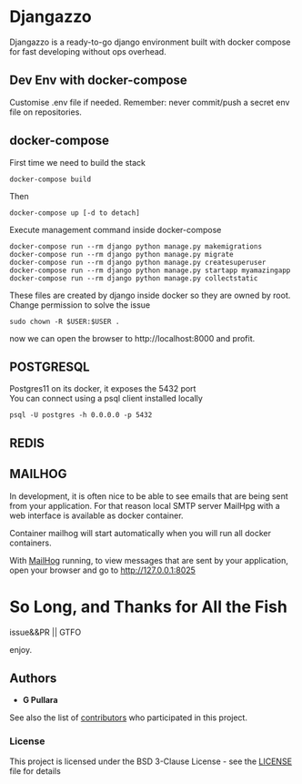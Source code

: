 # Djangazzo
Djangazzo is a ready-to-go django environment built with docker compose for fast developing without ops overhead.

## Dev Env with docker-compose
Customise .env file if needed.
Remember: never commit/push a secret env file on repositories.

## docker-compose
First time we need to build the stack

```console
docker-compose build
```

Then

```console
docker-compose up [-d to detach]
```

Execute management command inside docker-compose

```console
docker-compose run --rm django python manage.py makemigrations
docker-compose run --rm django python manage.py migrate
docker-compose run --rm django python manage.py createsuperuser
docker-compose run --rm django python manage.py startapp myamazingapp
docker-compose run --rm django python manage.py collectstatic
```

These files are created by django inside docker so they are owned by root.
Change permission to solve the issue

```console
sudo chown -R $USER:$USER .
```

now we can open the browser to http://localhost:8000 and profit.


## POSTGRESQL
Postgres11 on its docker, it exposes the 5432 port \
You can connect using a psql client installed locally

```console
psql -U postgres -h 0.0.0.0 -p 5432
```

## REDIS

## MAILHOG

In development, it is often nice to be able to see emails that are being sent from your application. For that reason local SMTP server MailHpg with a web interface is available as docker container.

Container mailhog will start automatically when you will run all docker containers.

With [MailHog](https://github.com/mailhog/MailHog) running, to view messages that are sent by your application, open your browser and go to http://127.0.0.1:8025


# So Long, and Thanks for All the Fish

issue&&PR || GTFO

enjoy.

## **Authors**

* **G Pullara**

See also the list of [contributors](https://github.com/gionniboy/djangazzo/contributors) who participated in this project.


### **License**
This project is licensed under the BSD 3-Clause License - see the [LICENSE](LICENSE) file for details
